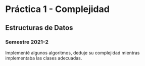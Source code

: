 # Práctica 1 - Complejidad
## Estructuras de Datos
### Semestre 2021-2

Implementé algunos algoritmos, deduje su complejidad mientras implementaba las clases adecuadas.
